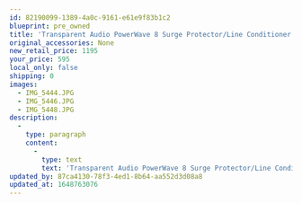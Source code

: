 ```yaml
---
id: 82190099-1389-4a0c-9161-e61e9f83b1c2
blueprint: pre_owned
title: 'Transparent Audio PowerWave 8 Surge Protector/Line Conditioner w/PowerLink Power Cord'
original_accessories: None
new_retail_price: 1195
your_price: 595
local_only: false
shipping: 0
images:
  - IMG_5444.JPG
  - IMG_5446.JPG
  - IMG_5448.JPG
description:
  -
    type: paragraph
    content:
      -
        type: text
        text: 'Transparent Audio PowerWave 8 Surge Protector/Line Conditioner w/PowerLink Power Cord. Unit is in very good physical and functional condition and will bring a nice improvement in sound to any entry or mid-level system. '
updated_by: 87ca4130-78f3-4ed1-8b64-aa552d3d08a8
updated_at: 1648763076
---
```

